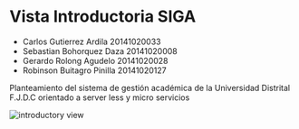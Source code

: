 # Vista Introductoria SIGA
- Carlos Gutierrez Ardila 20141020033
- Sebastian Bohorquez Daza 20141020008
- Gerardo Rolong Agudelo 20141020028
- Robinson Buitagro Pinilla 20141020127

Planteamiento del sistema de gestión académica de la Universidad Distrital F.J.D.C orientado a server less y micro servicios

![introductory view](https://user-images.githubusercontent.com/24967174/41732042-9a1e820c-7545-11e8-9631-c86efdde9e17.jpg)
